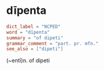 # dīpenta

``` toml
dict_label = "NCPED"
word = "dīpenta"
summary = "of dipeti"
grammar_comment = "part. pr. mfn."
see_also = ["dipeti"]
```

(\~entī)n. of dipeti

